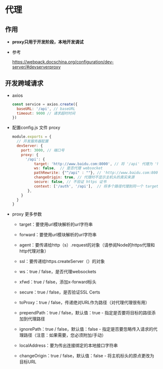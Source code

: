 # 代理

## 作用

- **proxy只用于开发阶段，本地开发调试**

- 参考

    <https://webpack.docschina.org/configuration/dev-server/#devserverproxy>

## 开发跨域请求

- axios

    ```js
    const service = axios.create({
      baseURL: '/api', // baseURL
      timeout: 9000 // 请求超时时间
    })
    ```

- &#x20;配置config.js 文件 proxy

    ```js
    module.exports = {
      // 开发服务器配置
      devServer: {
        port: 3000, // 端口号
        proxy: {
          '/api': {
              target: 'http://www.baidu.com:8000', // 将 '/api' 代理为 'http://www.baidu.com:8000/api'
              ws: false,  // 是否代理 websocket
              pathRewrite: {"^/api" : ""}, // 'http://www.baidu.com:8000/api' 重写为 'http://www.baidu.com:8000/'
              changeOrigin: true, // 代理时不显示主机头的真实来源
              secure: false, // 不验证 https 证书
              context: ['/auth', '/api'],  // 将多个路径代理到同一个 target 下
           },
        }
      }
    }
    ```

- proxy 更多参数

  - target：要使用url模块解析的url字符串

  - forward：要使用url模块解析的url字符串

  - agent：要传递给http（s）.request的对象（请参阅Node的https代理和http代理对象）

  - ssl：要传递给https.createServer（）的对象

  - ws：true / false，是否代理websockets

  - xfwd：true / false，添加x-forward标头

  - secure：true / false，是否验证SSL Certs

  - toProxy：true / false，传递绝对URL作为路径（对代理代理很有用）

  - prependPath：true / false，默认值：true - 指定是否要将目标的路径添加到代理路径

  - ignorePath：true / false，默认值：false - 指定是否要忽略传入请求的代理路径（注意：如果需要，您必须附加/手动）

  - localAddress：要为传出连接绑定的本地接口字符串

  - changeOrigin：true / false，默认值：false - 将主机标头的原点更改为目标URL
